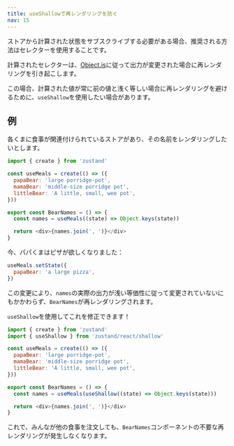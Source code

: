 ```yaml
---
title: useShallowで再レンダリングを防ぐ
nav: 15
---
```


ストアから計算された状態をサブスクライブする必要がある場合、推奨される方法はセレクターを使用することです。

計算されたセレクターは、[Object.is](https://developer.mozilla.org/en-US/docs/Web/JavaScript/Reference/Global_Objects/Object/is?retiredLocale=it)に従って出力が変更された場合に再レンダリングを引き起こします。

この場合、計算された値が常に前の値と浅く等しい場合に再レンダリングを避けるために、`useShallow`を使用したい場合があります。

## 例

各くまに食事が関連付けられているストアがあり、その名前をレンダリングしたいとします。

```js
import { create } from 'zustand'

const useMeals = create(() => ({
  papaBear: 'large porridge-pot',
  mamaBear: 'middle-size porridge pot',
  littleBear: 'A little, small, wee pot',
}))

export const BearNames = () => {
  const names = useMeals((state) => Object.keys(state))

  return <div>{names.join(', ')}</div>
}
```

今、パパくまはピザが欲しくなりました：

```js
useMeals.setState({
  papaBear: 'a large pizza',
})
```

この変更により、`names`の実際の出力が浅い等価性に従って変更されていないにもかかわらず、`BearNames`が再レンダリングされます。

`useShallow`を使用してこれを修正できます！

```js
import { create } from 'zustand'
import { useShallow } from 'zustand/react/shallow'

const useMeals = create(() => ({
  papaBear: 'large porridge-pot',
  mamaBear: 'middle-size porridge pot',
  littleBear: 'A little, small, wee pot',
}))

export const BearNames = () => {
  const names = useMeals(useShallow((state) => Object.keys(state)))

  return <div>{names.join(', ')}</div>
}
```

これで、みんなが他の食事を注文しても、`BearNames`コンポーネントの不要な再レンダリングが発生しなくなります。
